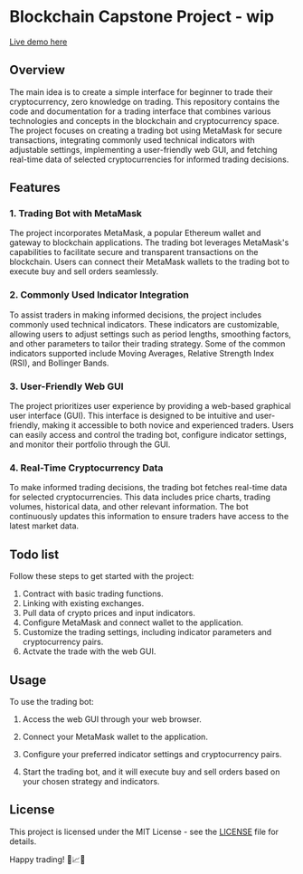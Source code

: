# Blockchain Capstone Project - wip
<a href="https://khairultruestory.github.io/Capstone-Blockchain-Pricefeed/">Live demo here</a>
## Overview

The main idea is to create a simple interface for beginner to trade their cryptocurrency, zero knowledge on trading.
This repository contains the code and documentation for a trading interface that combines various technologies and concepts in the blockchain and cryptocurrency space. The project focuses on creating a trading bot using MetaMask for secure transactions, integrating commonly used technical indicators with adjustable settings, implementing a user-friendly web GUI, and fetching real-time data of selected cryptocurrencies for informed trading decisions.

## Features

### 1. Trading Bot with MetaMask

The project incorporates MetaMask, a popular Ethereum wallet and gateway to blockchain applications. The trading bot leverages MetaMask's capabilities to facilitate secure and transparent transactions on the blockchain. Users can connect their MetaMask wallets to the trading bot to execute buy and sell orders seamlessly.

### 2. Commonly Used Indicator Integration

To assist traders in making informed decisions, the project includes commonly used technical indicators. These indicators are customizable, allowing users to adjust settings such as period lengths, smoothing factors, and other parameters to tailor their trading strategy. Some of the common indicators supported include Moving Averages, Relative Strength Index (RSI), and Bollinger Bands.

### 3. User-Friendly Web GUI

The project prioritizes user experience by providing a web-based graphical user interface (GUI). This interface is designed to be intuitive and user-friendly, making it accessible to both novice and experienced traders. Users can easily access and control the trading bot, configure indicator settings, and monitor their portfolio through the GUI.

### 4. Real-Time Cryptocurrency Data

To make informed trading decisions, the trading bot fetches real-time data for selected cryptocurrencies. This data includes price charts, trading volumes, historical data, and other relevant information. The bot continuously updates this information to ensure traders have access to the latest market data.

## Todo list

Follow these steps to get started with the project:

1. Contract with basic trading functions.
2. Linking with existing exchanges.
3. Pull data of crypto prices and input indicators.
4. Configure MetaMask and connect wallet to the application.
5. Customize the trading settings, including indicator parameters and cryptocurrency pairs.
6. Actvate the trade with the web GUI.

## Usage

To use the trading bot:

1. Access the web GUI through your web browser.

2. Connect your MetaMask wallet to the application.

3. Configure your preferred indicator settings and cryptocurrency pairs.

4. Start the trading bot, and it will execute buy and sell orders based on your chosen strategy and indicators.


## License

This project is licensed under the MIT License - see the [LICENSE](LICENSE) file for details.


Happy trading! 🚀📈🤖
